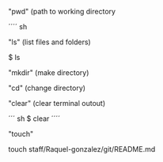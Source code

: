 "pwd" (path to working directory

´´´´ sh

"ls" (list files and folders)

$ ls

"mkdir" (make directory)

"cd" (change directory)

"clear" (clear terminal outout)

´´´ sh
$ clear
´´´´

"touch"

touch staff/Raquel-gonzalez/git/README.md